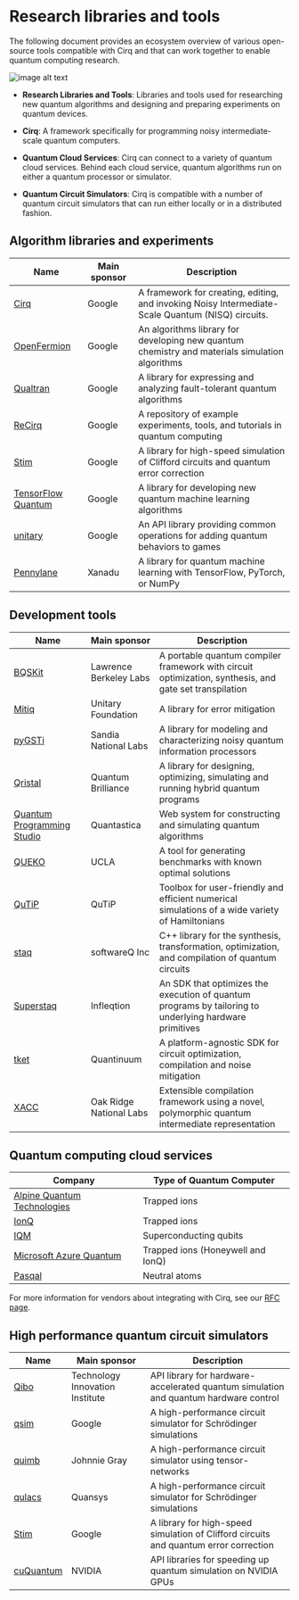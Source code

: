 # Research libraries and tools

The following document provides an ecosystem overview of various open-source tools compatible with Cirq and that can work together to enable quantum computing research.

![image alt text](../images/ecosystem.png)

* **Research Libraries and Tools**: Libraries and tools used for researching new quantum algorithms and designing and preparing experiments on quantum devices.

* **Cirq**: A framework specifically for programming noisy intermediate-scale quantum computers.

* **Quantum Cloud Services**: Cirq can connect to a variety of quantum cloud services. Behind each cloud service, quantum algorithms run on either a quantum processor or simulator.

* **Quantum Circuit Simulators**: Cirq is compatible with a number of quantum circuit simulators that can run either locally or in a distributed fashion.

## Algorithm libraries and experiments

|Name|Main sponsor|Description|
|--- |--- |--- |
|[Cirq](https://github.com/quantumlib/Cirq)|Google|A framework for creating, editing, and invoking Noisy Intermediate-Scale Quantum (NISQ) circuits.|
|[OpenFermion](https://github.com/quantumlib/OpenFermion)|Google|An algorithms library for developing new quantum chemistry and materials simulation algorithms|
|[Qualtran](https://github.com/quantumlib/qualtran)|Google|A library for expressing and analyzing fault-tolerant quantum algorithms|
|[ReCirq](https://github.com/quantumlib/ReCirq)|Google|A repository of example experiments, tools, and tutorials in quantum computing|
|[Stim](https://github.com/quantumlib/stim)|Google|A library for high-speed simulation of Clifford circuits and quantum error correction|
|[TensorFlow Quantum](https://tensorflow.org/quantum)|Google|A library for developing new quantum machine learning algorithms|
|[unitary](https://github.com/quantumlib/unitary)|Google|An API library providing common operations for adding quantum behaviors to games|
|[Pennylane](https://pennylane.ai/)|Xanadu|A library for quantum machine learning with TensorFlow, PyTorch, or NumPy|

## Development tools

|Name|Main sponsor|Description|
|--- |--- |--- |
|[BQSKit](https://bqskit.lbl.gov/)|Lawrence Berkeley Labs|A portable quantum compiler framework with circuit optimization, synthesis, and gate set transpilation|
|[Mitiq](https://github.com/unitaryfund/mitiq)|Unitary Foundation|A library for error mitigation|
|[pyGSTi](https://www.pygsti.info/)|Sandia National Labs|A library for modeling and characterizing noisy quantum information processors|
|[Qristal](https://github.com/qbrilliance/qristal)|Quantum Brilliance|A library for designing, optimizing, simulating and running hybrid quantum programs|
|[Quantum Programming Studio](https://quantum-circuit.com/)|Quantastica|Web system for constructing and simulating quantum algorithms|
|[QUEKO](https://github.com/UCLA-VAST/QUEKO-benchmark)|UCLA|A tool for generating benchmarks with known optimal solutions|
|[QuTiP](https://github.com/qutip)|QuTiP|Toolbox for user-friendly and efficient numerical simulations of a wide variety of Hamiltonians|
|[staq](https://github.com/softwareQinc/staq)|softwareQ Inc|C++ library for the synthesis, transformation, optimization, and compilation of quantum circuits|
|[Superstaq](https://github.com/Infleqtion/client-superstaq/tree/main)|Infleqtion|An SDK that optimizes the execution of quantum programs by tailoring to underlying hardware primitives|
|[tket](https://docs.quantinuum.com/tket/index.html)|Quantinuum|A platform-agnostic SDK for circuit optimization, compilation and noise mitigation|
|[XACC](https://github.com/ORNL-QCI/xacc)|Oak Ridge National Labs|Extensible compilation framework using a novel, polymorphic quantum intermediate representation|

## Quantum computing cloud services

|Company|Type of Quantum Computer|
|--- |--- |
|[Alpine Quantum Technologies](https://quantumai.google/cirq/hardware/aqt/getting_started)|Trapped ions|
|[IonQ](https://quantumai.google/cirq/hardware/ionq/getting_started)|Trapped ions|
|[IQM](https://iqm-finland.github.io/cirq-on-iqm/)|Superconducting qubits|
|[Microsoft Azure Quantum](https://quantumai.google/cirq/hardware/azure-quantum/getting_started_ionq)|Trapped ions (Honeywell and IonQ)|
|[Pasqal](https://quantumai.google/cirq/hardware/pasqal/getting_started)|Neutral atoms|

For more information for vendors about integrating with Cirq,
see our [RFC page](../dev/rfc_process.md#new_hardware_integrations).

## High performance quantum circuit simulators

|Name|Main sponsor|Description|
|--- |--- |--- |
|[Qibo](https://qibo.science/)|Technology Innovation Institute|API library for hardware-accelerated quantum simulation and quantum hardware control|
|[qsim](https://github.com/quantumlib/qsim)|Google|A high-performance circuit simulator for Schrödinger simulations|
|[quimb](https://github.com/jcmgray/quimb)|Johnnie Gray|A high-performance circuit simulator using tensor-networks|
|[qulacs](https://github.com/qulacs/cirq-qulacs)|Quansys|A high-performance circuit simulator for Schrödinger simulations|
|[Stim](https://github.com/quantumlib/stim)|Google|A library for high-speed simulation of Clifford circuits and quantum error correction|
|[cuQuantum](https://github.com/NVIDIA/cuQuantum)|NVIDIA|API libraries for speeding up quantum simulation on NVIDIA GPUs|
